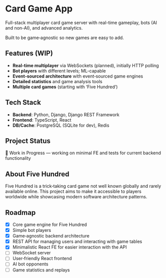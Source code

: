 # Card Game App

Full-stack multiplayer card game server with real-time gameplay, bots (AI and non-AI), and advanced analytics.

Built to be game‑agnostic so new games are easy to add.

## Features (WIP)

- **Real-time multiplayer** via WebSockets (planned), initially HTTP polling
- **Bot players** with different levels; ML-capable
- **Event‑sourced architecture** with event‑sourced game engines
- **Detailed statistics** and game analysis tools
- **Multiple card games** (starting with ‘Five Hundred’)

## Tech Stack

- **Backend**: Python, Django, Django REST Framework
- **Frontend**: TypeScript, React
- **DB/Cache**: PostgreSQL (SQLite for dev), Redis

## Project Status

🚧 Work in Progress — working on minimal FE and tests for current backend functionality

## About Five Hundred

Five Hundred is a trick‑taking card game not well known globally and rarely available online. This project aims to make it accessible to players worldwide while showcasing modern software architecture patterns.

## Roadmap

- [x] Core game engine for Five Hundred
- [x] Simple bot players
- [x] Game‑agnostic backend architecture
- [x] REST API for managing users and interacting with game tables
- [x] Minimalistic React FE for easier interaction with the API
- [ ] WebSocket server
- [ ] User‑friendly React frontend
- [ ] AI bot opponents
- [ ] Game statistics and replays